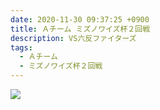 ```yaml
---
date: 2020-11-30 09:37:25 +0900
title: Ａチーム ミズノワイズ杯２回戦
description: VS六反ファイターズ
tags:
  - Ａチーム
  - ミズノワイズ杯２回戦
---
```

![](/images/qiyk8010.jpg)